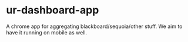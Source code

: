 ur-dashboard-app
================

A chrome app for aggregating blackboard/sequoia/other stuff. We aim to have it running on mobile as well. 
